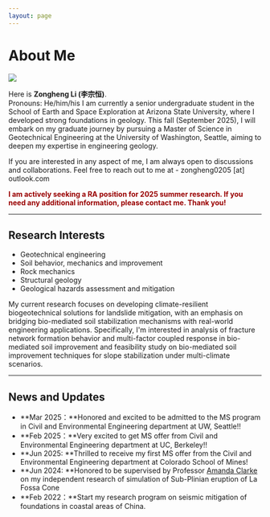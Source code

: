 ```yaml
---
layout: page
---
```


# About Me

<img src="https://Royleezh.github.io/pfp2.jpg" class="floatpic">

Here is **Zongheng Li (李宗恒)**.<br>
Pronouns: He/him/his
I am currently a senior undergraduate student in the School of Earth and Space Exploration at Arizona State University, where I developed strong foundations in geology. This fall (September 2025), I will embark on my graduate journey by pursuing a Master of Science in Geotechnical Engineering at the University of Washington, Seattle, aiming to deepen my expertise in engineering geology.

If you are interested in any aspect of me, I am always open to discussions and collaborations. Feel free to reach out to me at - zongheng0205 [at] outlook.com

**<font color="#990000">I am actively seeking a RA position for 2025 summer research. If you need any additional information, please contact me. Thank you!</font>**

---

## Research Interests

- Geotechnical engineering
- Soil behavior, mechanics and improvement
- Rock mechanics
- Structural geology
- Geological hazards assessment and mitigation

My current research focuses on developing climate-resilient biogeotechnical solutions for landslide mitigation, with an emphasis on bridging bio-mediated soil stabilization mechanisms with real-world engineering applications. Specifically, I'm interested in analysis of fracture network formation behavior and multi-factor coupled response in bio-mediated soil improvement and feasibility study on bio-mediated soil improvement techniques for slope stabilization under multi-climate scenarios.

---

## News and Updates

- **Mar 2025：**Honored and excited to be admitted to the MS program in Civil and Environmental Engineering department at UW, Seattle!!
- **Feb 2025：**Very excited to get MS offer from Civil and Environmental Engineering department at UC, Berkeley!!
- **Jun 2025: **Thrilled to receive my first MS offer from the Civil and Environmental Engineering department at Colorado School of Mines!
- **Jun 2024: **Honored to be supervised by Professor [Amanda Clarke](https://search.asu.edu/profile/499877) on my independent research of simulation of Sub-Plinian eruption of La Fossa Cone  
- **Feb 2022：**Start my research program on seismic mitigation of foundations in coastal areas of China.
<br>

